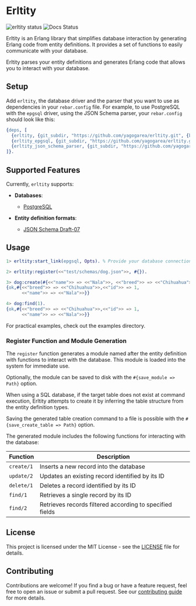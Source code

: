 # Erltity
![erltity status](https://github.com/yagogarea/erltity/actions/workflows/ci.yml/badge.svg)
![Docs Status](https://github.com/yagogarea/erltity/workflows/Docs/badge.svg)

Erltity is an Erlang library that simplifies database interaction by generating Erlang code from entity definitions. It provides a set of functions to easily communicate with your database.

Erltity parses your entity definitions and generates Erlang code that allows you to interact with your database.

## Setup

Add `erltity`, the database driver and the parser that you want to use as dependencies in your `rebar.config` file. For example, to use PostgreSQL with the `epgsql` driver, using the JSON Schema parser, your `rebar.config` should look like this:

```erlang
{deps, [
  {erltity, {git_subdir, "https://github.com/yagogarea/erltity.git", {branch, "main"}, "apps/erltity"}},
  {erltity_epgsql, {git_subdir, "https://github.com/yagogarea/erltity.git", {branch, "main"}, "apps/erltity_epgsql"}},
  {erltity_json_schema_parser, {git_subdir, "https://github.com/yagogarea/erltity.git", {branch, "main"}, "apps/erltity_json_schema_parser"}}
]}.
```

## Supported Features

Currently, `erltity` supports:
- **Databases**:
      
  - [PostgreSQL](https://www.postgresql.org/)

- **Entity definition formats**:

  - [JSON Schema Draft-07](http://json-schema.org/draft-07/schema#)

## Usage
```erlang
1> erltity:start_link(epgsql, Opts). % Provide your database connection options

2> erltity:register(<<"test/schemas/dog.json">>, #{}).

3> dog:create(#{<<"name">> => <<"Nala">>, <<"breed">> => <<"Chihuahua">>}).
{ok,#{<<"breed">> => <<"Chihuahua">>,<<"id">> => 1,
      <<"name">> => <<"Nala">>}}

4> dog:find(1).
{ok,#{<<"breed">> => <<"Chihuahua">>,<<"id">> => 1,
      <<"name">> => <<"Nala">>}}
```
For practical examples, check out the examples directory.

### Register Function and Module Generation

The `register` function generates a module named after the entity definition with functions to interact with the database. This module is loaded into the system for immediate use.

Optionally, the module can be saved to disk with the `#{save_module => Path}` option.

When using a SQL database, if the target table does not exist at command execution, Erltity attempts to create it by inferring the table structure from the entity definition types.

Saving the generated table creation command to a file is possible with the `#{save_create_table => Path}` option.

The generated module includes the following functions for interacting with the database:

| Function   | Description                                          |
|------------|------------------------------------------------------|
| `create/1` | Inserts a new record into the database               |
| `update/2` | Updates an existing record identified by its ID     |
| `delete/1` | Deletes a record identified by its ID                |
| `find/1`   | Retrieves a single record by its ID                   |
| `find/2`   | Retrieves records filtered according to specified fields |

## License
This project is licensed under the MIT License - see the [LICENSE](LICENSE) file for details.

## Contributing
Contributions are welcome! If you find a bug or have a feature request, feel free to open an issue or submit a pull request. See our [contributing guide](CONTRIBUTING.md) for more details.